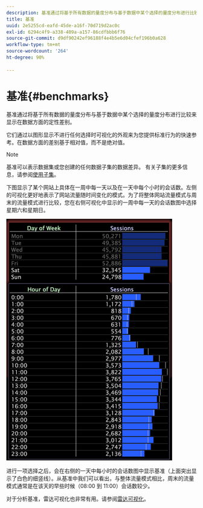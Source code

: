 ```yaml
---
description: 基准通过将基于所有数据的量度分布与基于数据中某个选择的量度分布进行比较来显示在数据方面的定性差别。
title: 基准
uuid: 2e5255cd-eafd-45de-a16f-70d719d2ac0c
exl-id: 6294c4f9-a338-409a-a157-86cdfbbb6f76
source-git-commit: d9df90242ef96188f4e4b5e6d04cfef196b0a628
workflow-type: tm+mt
source-wordcount: '264'
ht-degree: 90%

---
```


# 基准{#benchmarks}

基准通过将基于所有数据的量度分布与基于数据中某个选择的量度分布进行比较来显示在数据方面的定性差别。

它们通过以图形显示不进行任何选择时可视化的外观来为您提供标准行为的快速参考。在数据方面的差别基于相对值，而不是绝对值。

>[!NOTE]
>
>基准可以表示数据集或您创建的任何数据子集的数据差异。 有关子集的更多信息，请参阅[使用子集](../../../home/c-get-started/c-vis/c-wk-subsets/c-wk-subsets.md#concept-43809322b6374d5cb2536630a13e943b)。

下图显示了某个网站上具体在一周中每一天以及在一天中每个小时的会话数。左侧的可视化更好地表示了网站流量随时间变化的模式。为了将整体网站流量模式与周末的流量模式进行比较，您在右侧可视化中显示的一周中每一天的会话数图中选择星期六和星期日。

![](assets/wsp_Custom_Benchmarks-Selection.png)

进行一项选择之后，会在右侧的一天中每小时的会话数图中显示基准（上面突出显示了白色的细竖线）。从基准中我们可以看出，与整体流量模式相比，周末的流量模式通常是在该天的早些时候（08:00 到 11:00）会话数较少。

对于分析基准，雷达可视化也非常有用。请参阅[雷达可视化](../../../home/c-get-started/c-analysis-vis/t-radar-vis.md#task-aeb2531e11ca48b597d5b0d704964dc8)。
